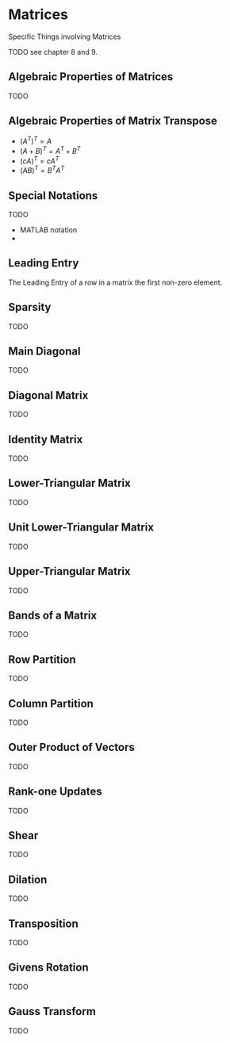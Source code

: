 
Matrices
=====================================================================

Specific Things involving Matrices

TODO see chapter 8 and 9.



Algebraic Properties of Matrices
---------------------------------------------------------------------
TODO


Algebraic Properties of Matrix Transpose
---------------------------------------------------------------------

* $(A^T)^T = A$
* $(A+B)^T = A^T + B^T$
* $(cA)^T = cA^T$
* $(AB)^T = B^T A^T$



Special Notations
---------------------------------------------------------------------

TODO

* MATLAB notation
*


Leading Entry
---------------------------------------------------------------------

The Leading Entry of a row in a matrix the first non-zero element.


Sparsity
---------------------------------------------------------------------
TODO


Main Diagonal
---------------------------------------------------------------------
TODO



Diagonal Matrix
---------------------------------------------------------------------
TODO


Identity Matrix
---------------------------------------------------------------------
TODO



Lower-Triangular Matrix
---------------------------------------------------------------------
TODO


Unit Lower-Triangular Matrix
---------------------------------------------------------------------
TODO


Upper-Triangular Matrix
---------------------------------------------------------------------
TODO


Bands of a Matrix
---------------------------------------------------------------------
TODO


Row Partition
---------------------------------------------------------------------
TODO


Column Partition
---------------------------------------------------------------------
TODO



Outer Product of Vectors
---------------------------------------------------------------------
TODO


Rank-one Updates
---------------------------------------------------------------------
TODO


Shear
---------------------------------------------------------------------
TODO


Dilation
---------------------------------------------------------------------
TODO


Transposition
---------------------------------------------------------------------
TODO


Givens Rotation
---------------------------------------------------------------------
TODO


Gauss Transform
---------------------------------------------------------------------
TODO
